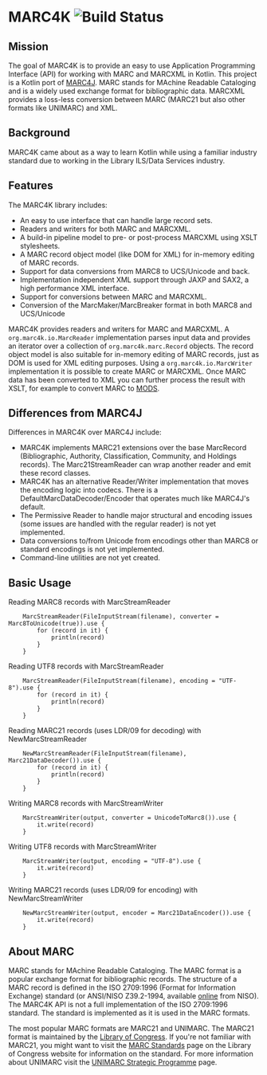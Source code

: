 # MARC4K ![Build Status](https://github.com/ppuffinburger/marc4k/workflows/Build/badge.svg)

## Mission

The goal of MARC4K is to provide an easy to use Application Programming Interface (API) for working with MARC and MARCXML in Kotlin. This project is a Kotlin port of [MARC4J](https://github.com/marc4j/marc4j "https://github.com/marc4j/marc4j"). MARC stands for MAchine Readable Cataloging and is a widely used exchange format for bibliographic data. MARCXML provides a loss-less conversion between MARC (MARC21 but also other formats like UNIMARC) and XML.

## Background

MARC4K came about as a way to learn Kotlin while using a familiar industry standard due to working in the Library ILS/Data Services industry.

## Features

The MARC4K library includes:

* An easy to use interface that can handle large record sets.
* Readers and writers for both MARC and MARCXML.
* A build-in pipeline model to pre- or post-process MARCXML using XSLT stylesheets.
* A MARC record object model (like DOM for XML) for in-memory editing of MARC records.
* Support for data conversions from MARC8 to UCS/Unicode and back.
* Implementation independent XML support through JAXP and SAX2, a high performance XML interface.
* Support for conversions between MARC and MARCXML.
* Conversion of the MarcMaker/MarcBreaker format in both MARC8 and UCS/Unicode

MARC4K provides readers and writers for MARC and MARCXML. A `org.marc4k.io.MarcReader` implementation parses input data and provides an iterator over a collection of `org.marc4k.marc.Record` objects. The record object model is also suitable for in-memory editing of MARC records, just as DOM is used for XML editing purposes. Using a `org.marc4k.io.MarcWriter` implementation it is possible to create MARC or MARCXML. Once MARC data has been converted to XML you can further process the result with XSLT, for example to convert MARC to [MODS](https://www.loc.gov/standards/mods/ "MODS").

## Differences from MARC4J

Differences in MARC4K over MARC4J include:

* MARC4K implements MARC21 extensions over the base MarcRecord (Bibliographic, Authority, Classification, Community, and Holdings records). The Marc21StreamReader can wrap another reader and emit these record classes.
* MARC4K has an alternative Reader/Writer implementation that moves the encoding logic into codecs. There is a DefaultMarcDataDecoder/Encoder that operates much like MARC4J's default.
* The Permissive Reader to handle major structural and encoding issues (some issues are handled with the regular reader) is not yet implemented.
* Data conversions to/from Unicode from encodings other than MARC8 or standard encodings is not yet implemented.
* Command-line utilities are not yet created.

## Basic Usage


Reading MARC8 records with MarcStreamReader
```
    MarcStreamReader(FileInputStream(filename), converter = Marc8ToUnicode(true)).use {
        for (record in it) {
            println(record)
        }
    }
```

Reading UTF8 records with MarcStreamReader
```
    MarcStreamReader(FileInputStream(filename), encoding = "UTF-8").use {
        for (record in it) {
            println(record)
        }
    }
```

Reading MARC21 records (uses LDR/09 for decoding) with NewMarcStreamReader
```
    NewMarcStreamReader(FileInputStream(filename), Marc21DataDecoder()).use {
        for (record in it) {
            println(record)
        }
    }
```

Writing MARC8 records with MarcStreamWriter
```
    MarcStreamWriter(output, converter = UnicodeToMarc8()).use {
        it.write(record)
    }
```

Writing UTF8 records with MarcStreamWriter
```
    MarcStreamWriter(output, encoding = "UTF-8").use {
        it.write(record)
    }
```

Writing MARC21 records (uses LDR/09 for encoding) with NewMarcStreamWriter
```
    NewMarcStreamWriter(output, encoder = Marc21DataEncoder()).use {
        it.write(record)
    }
```

## About MARC

MARC stands for MAchine Readable Cataloging. The MARC format is a popular exchange format for bibliographic records. The structure of a MARC record is defined in the ISO 2709:1996 (Format for Information Exchange) standard (or ANSI/NISO Z39.2-1994, available [online](http://groups.niso.org/apps/group_public/download.php/16342/Z39-2-1994_r2016.pdf "ANSI/NISO Z39.2-1994 (R2016) Information Interchange Format") from NISO). The MARC4K API is not a full implementation of the ISO 2709:1996 standard. The standard is implemented as it is used in the MARC formats.

The most popular MARC formats are MARC21 and UNIMARC. The MARC21 format is maintained by the [Library of Congress](https://www.loc.gov "Library of Congress"). If you're not familiar with MARC21, you might want to visit the [MARC Standards](https://www.loc.gov/marc/ "MARC Standards") page on the Library of Congress website for information on the standard. For more information about UNIMARC visit the [UNIMARC Strategic Programme](https://www.ifla.org/unimarc "UNIMARC Strategic Programme") page.
